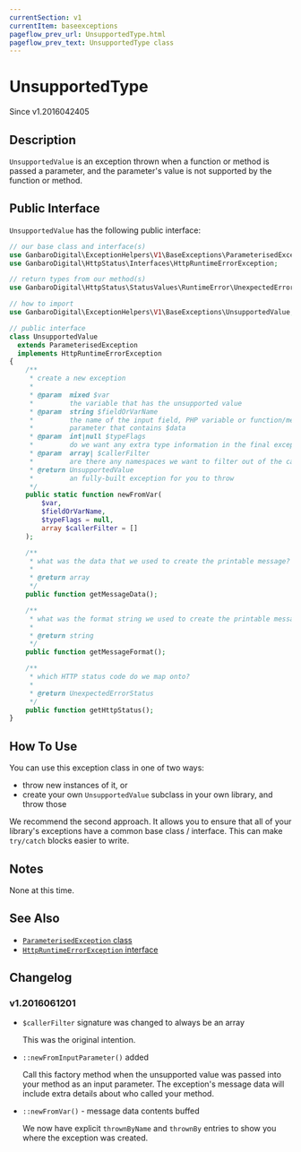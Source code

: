 ```yaml
---
currentSection: v1
currentItem: baseexceptions
pageflow_prev_url: UnsupportedType.html
pageflow_prev_text: UnsupportedType class
---
```


# UnsupportedType

<div class="callout info" markdown="1">
Since v1.2016042405
</div>

## Description

`UnsupportedValue` is an exception thrown when a function or method is passed a parameter, and the parameter's value is not supported by the function or method.

## Public Interface

`UnsupportedValue` has the following public interface:

```php
// our base class and interface(s)
use GanbaroDigital\ExceptionHelpers\V1\BaseExceptions\ParameterisedException;
use GanbaroDigital\HttpStatus\Interfaces\HttpRuntimeErrorException;

// return types from our method(s)
use GanbaroDigital\HttpStatus\StatusValues\RuntimeError\UnexpectedErrorStatus;

// how to import
use GanbaroDigital\ExceptionHelpers\V1\BaseExceptions\UnsupportedValue;

// public interface
class UnsupportedValue
  extends ParameterisedException
  implements HttpRuntimeErrorException
{
    /**
     * create a new exception
     *
     * @param  mixed $var
     *         the variable that has the unsupported value
     * @param  string $fieldOrVarName
     *         the name of the input field, PHP variable or function/method
     *         parameter that contains $data
     * @param  int|null $typeFlags
     *         do we want any extra type information in the final exception message?
     * @param  array| $callerFilter
     *         are there any namespaces we want to filter out of the call stack?
     * @return UnsupportedValue
     *         an fully-built exception for you to throw
     */
    public static function newFromVar(
        $var,
        $fieldOrVarName,
        $typeFlags = null,
        array $callerFilter = []
    );

    /**
     * what was the data that we used to create the printable message?
     *
     * @return array
     */
    public function getMessageData();

    /**
     * what was the format string we used to create the printable message?
     *
     * @return string
     */
    public function getMessageFormat();

    /**
     * which HTTP status code do we map onto?
     *
     * @return UnexpectedErrorStatus
     */
    public function getHttpStatus();
}

```

## How To Use

You can use this exception class in one of two ways:

* throw new instances of it, or
* create your own `UnsupportedValue` subclass in your own library, and throw those

We recommend the second approach. It allows you to ensure that all of your library's exceptions have a common base class / interface. This can make `try/catch` blocks easier to write.

## Notes

None at this time.

## See Also

* [`ParameterisedException` class](ParameterisedException.html)
* [`HttpRuntimeErrorException` interface](http://ganbarodigital.github.io/php-http-status/reference/Interfaces/HttpRuntimeErrorException.html)

## Changelog

### v1.2016061201

* `$callerFilter` signature was changed to always be an array

  This was the original intention.

* `::newFromInputParameter()` added

  Call this factory method when the unsupported value was passed into your method as an input parameter. The exception's message data will include extra details about who called your method.

* `::newFromVar()` - message data contents buffed

  We now have explicit `thrownByName` and `thrownBy` entries to show you where the exception was created.
